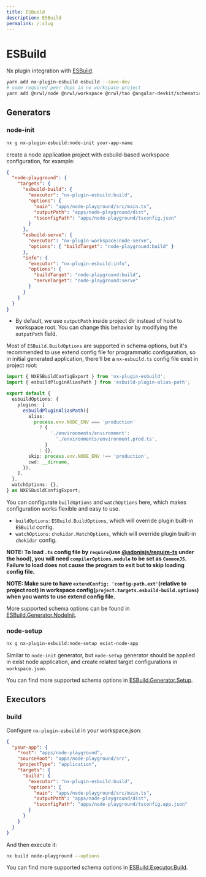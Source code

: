 ```yaml
---
title: ESBuild
description: ESBuild
permalink: /:slug
---
```


# ESBuild

Nx plugin integration with [ESBuild](https://github.com/evanw/esbuild).

```bash
yarn add nx-plugin-esbuild esbuild --save-dev
# some required peer deps in nx workspace project
yarn add @nrwl/node @nrwl/workspace @nrwl/tao @angular-devkit/schematics -D
```

## Generators

### node-init

```bash
nx g nx-plugin-esbuild:node-init your-app-name
```

create a node application project with esbuild-based workspace configuration, for example:

```json
{
  "node-playground": {
    "targets": {
      "esbuild-build": {
        "executor": "nx-plugin-esbuild:build",
        "options": {
          "main": "apps/node-playground/src/main.ts",
          "outputPath": "apps/node-playground/dist",
          "tsconfigPath": "apps/node-playground/tsconfig.json"
        }
      },
      "esbuild-serve": {
        "executor": "nx-plugin-workspace:node-serve",
        "options": { "buildTarget": "node-playground:build" }
      },
      "info": {
        "executor": "nx-plugin-esbuild:info",
        "options": {
          "buildTarget": "node-playground:build",
          "serveTarget": "node-playground:serve"
        }
      }
    }
  }
}
```

- By default, we use `outputPath` inside project dir instead of hoist to workspace root. You can change this behavior by modifying the `outputPath` field.

Most of `ESBuild.BuildOptions` are supported in schema options, but it's recommended to use extend config file for programmatic configuration, so in initial generated application, there'll be a `nx-esbuild.ts` config file exist in project root:

```typescript
import { NXESBuildConfigExport } from 'nx-plugin-esbuild';
import { esbuildPluginAliasPath } from 'esbuild-plugin-alias-path';

export default {
  esbuildOptions: {
    plugins: [
      esbuildPluginAliasPath({
        alias:
          process.env.NODE_ENV === 'production'
            ? {
                './environments/environment':
                  './environments/environment.prod.ts',
              }
            : {},
        skip: process.env.NODE_ENV !== 'production',
        cwd: __dirname,
      }),
    ],
  },
  watchOptions: {},
} as NXESBuildConfigExport;
```

You can configurate `buildOptions` and `watchOptions` here, which makes configuration works flexible and easy to use.

- `buildOptions`: `ESBuild.BuildOptions`, which will override plugin built-in `ESBuild` config.
- `watchOptions`: `chokidar.WatchOptions`, which will override plugin built-in `chokidar` config.

**NOTE: To load `.ts` config file by `require`(use [@adonisjs/require-ts](https://www.npmjs.com/package/@adonisjs/require-ts) under the hood), you will need `compilerOptions.module` to be set as `CommonJS`.
Failure to load does not cause the program to exit but to skip loading config file.**

**NOTE: Make sure to have `extendConfig: 'config-path.ext'`(relative to project root) in workspace config(`project.targets.esbuild-build.options`) when you wants to use extend config file.**

More supported schema options can be found in [ESBuild.Generator.NodeInit](/packages/nx-plugin-esbuild/src/generators/node-init/schema.json).

### node-setup

```bash
nx g nx-plugin-esbuild:node-setup exist-node-app
```

Similar to `node-init` generator, but `node-setup` generator should be applied in exist node application, and create related target configurations in `workspace.json`.

You can find more supported schema options in [ESBuild.Generator.Setup](/packages/nx-plugin-esbuild/src/generators/setup/schema.json).

## Executors

### build

Configure `nx-plugin-esbuild` in your workspace.json:

```json
{
  "your-app": {
    "root": "apps/node-playground",
    "sourceRoot": "apps/node-playground/src",
    "projectType": "application",
    "targets": {
      "build": {
        "executor": "nx-plugin-esbuild:build",
        "options": {
          "main": "apps/node-playground/src/main.ts",
          "outputPath": "apps/node-playground/dist",
          "tsconfigPath": "apps/node-playground/tsconfig.app.json"
        }
      }
    }
  }
}
```

And then execute it:

```bash
nx build node-playground --options
```

You can find more supported schema options in [ESBuild.Executor.Build](/packages/nx-plugin-esbuild/src/executors/build/schema.json).

